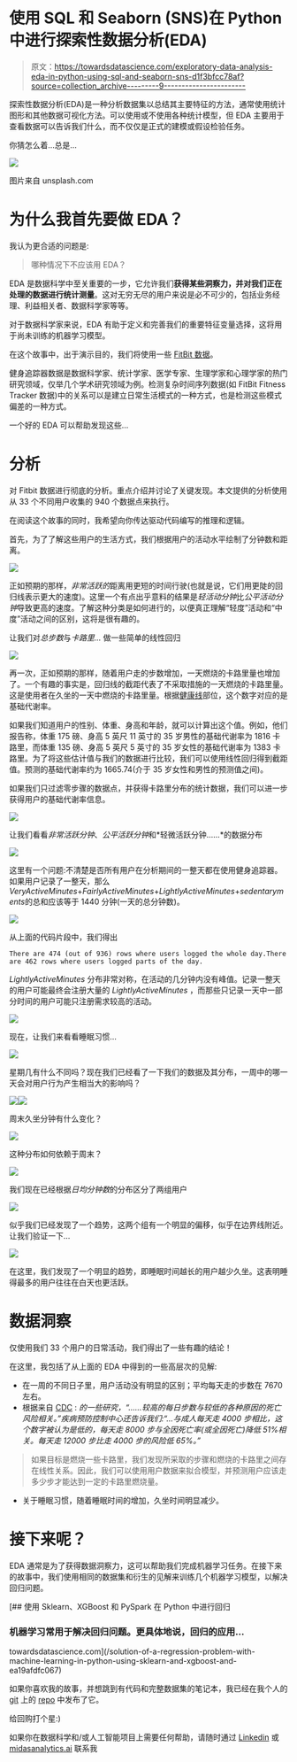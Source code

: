 # 使用 SQL 和 Seaborn (SNS)在 Python 中进行探索性数据分析(EDA)

> 原文：<https://towardsdatascience.com/exploratory-data-analysis-eda-in-python-using-sql-and-seaborn-sns-d1f3bfcc78af?source=collection_archive---------9----------------------->

探索性数据分析(EDA)是一种分析数据集以总结其主要特征的方法，通常使用统计图形和其他数据可视化方法。可以使用或不使用各种统计模型，但 EDA 主要用于查看数据可以告诉我们什么，而不仅仅是正式的建模或假设检验任务。

你猜怎么着…总是…

![](img/c5618d1b4e79f24ed191ac7fa2bc109c.png)

图片来自 unsplash.com

# 为什么我首先要做 EDA？

我认为更合适的问题是:

> 哪种情况下不应该用 EDA？

EDA 是数据科学中至关重要的一步，它允许我们**获得某些洞察力，并对我们正在处理的数据进行统计测量**。这对无穷无尽的用户来说是必不可少的，包括业务经理、利益相关者、数据科学家等等。

对于数据科学家来说，EDA 有助于定义和完善我们的重要特征变量选择，这将用于尚未训练的机器学习模型。

在这个故事中，出于演示目的，我们将使用一些 [FitBit 数据](https://github.com/quaesito/ml-fitbit/tree/main/data)。

健身追踪器数据是数据科学家、统计学家、医学专家、生理学家和心理学家的热门研究领域，仅举几个学术研究领域为例。检测复杂时间序列数据(如 FitBit Fitness Tracker 数据)中的关系可以是建立日常生活模式的一种方式，也是检测这些模式偏差的一种方式。

一个好的 EDA 可以帮助发现这些…

# 分析

对 Fitbit 数据进行彻底的分析。重点介绍并讨论了关键发现。本文提供的分析使用从 33 个不同用户收集的 940 个数据点来执行。

在阅读这个故事的同时，我希望向你传达驱动代码编写的推理和逻辑。

首先，为了了解这些用户的生活方式，我们根据用户的活动水平绘制了分钟数和距离。

![](img/78757276063d4c3792cec4e3b1a2a652.png)

正如预期的那样，*非常活跃的*距离用更短的时间行驶(也就是说，它们用更陡的回归线表示更大的速度)。这里一个有点出乎意料的结果是*轻活动分钟*比*公平活动分钟*导致更高的速度。了解这种分类是如何进行的，以便真正理解“轻度”活动和“中度”活动之间的区别，这将是很有趣的。

让我们对*总步数*与*卡路里…* 做一些简单的线性回归

![](img/b33d2223a013632db214d788d37484f5.png)

再一次，正如预期的那样，随着用户走的步数增加，一天燃烧的卡路里量也增加了。一个有趣的事实是，回归线的截距代表了不采取措施的一天燃烧的卡路里量。这是使用者在久坐的一天中燃烧的卡路里量。根据[健康线](http://healthline.com)部位，这个数字对应的是基础代谢率。

如果我们知道用户的性别、体重、身高和年龄，就可以计算出这个值。例如，他们报告称，体重 175 磅、身高 5 英尺 11 英寸的 35 岁男性的基础代谢率为 1816 卡路里，而体重 135 磅、身高 5 英尺 5 英寸的 35 岁女性的基础代谢率为 1383 卡路里。为了将这些估计值与我们的数据进行比较，我们可以使用线性回归得到截距值。预测的基础代谢率约为 1665.74(介于 35 岁女性和男性的预测值之间)。

如果我们只过滤零步骤的数据点，并获得卡路里分布的统计数据，我们可以进一步获得用户的基础代谢率信息。

![](img/284e8d0376552011aee4198822255d4e.png)

让我们看看*非常活跃分钟*、*公平活跃分钟*和*轻微活跃分钟……*的数据分布

![](img/95ca40d498de2a3774d25de126d192c1.png)

这里有一个问题:不清楚是否所有用户在分析期间的一整天都在使用健身追踪器。如果用户记录了一整天，那么*VeryActiveMinutes*+*FairlyActiveMinutes*+*LightlyActiveMinutes*+*sedentaryments*的总和应该等于 1440 分钟(一天的总分钟数)。

![](img/883611851fdf30144bdb847bd86cc3bb.png)

从上面的代码片段中，我们得出

```
There are 474 (out of 936) rows where users logged the whole day.There are 462 rows where users logged parts of the day.
```

*LightlyActiveMinutes* 分布非常对称，在活动的几分钟内没有峰值。记录一整天的用户可能最终会注册大量的 *LightlyActiveMinutes* ，而那些只记录一天中一部分时间的用户可能只注册需求较高的活动。

![](img/32a87219f74810e7952528a79a74bf0a.png)

现在，让我们来看看睡眠习惯…

![](img/408490df90dd2b66aa04a99b10f1b63a.png)

星期几有什么不同吗？现在我们已经看了一下我们的数据及其分布，一周中的哪一天会对用户行为产生相当大的影响吗？

![](img/273ae50bda1d4717b50d9042deda415a.png)![](img/fb9214f2121e9b1c9f33e77dbd917ac6.png)

周末久坐分钟有什么变化？

![](img/4a6261f069f90d800e77c13128098902.png)

这种分布如何依赖于周末？

![](img/c2d2689d83c2ff8e9ea5ab9f114a7f44.png)

我们现在已经根据*日均分钟数*的分布区分了两组用户

![](img/11029aef01977364832c6f26c527fdd3.png)

似乎我们已经发现了一个趋势，这两个组有一个明显的偏移，似乎在边界线附近。让我们验证一下…

![](img/51131c9f4193acf379f503e341c4e8ab.png)

在这里，我们发现了一个明显的趋势，即睡眠时间越长的用户越少久坐。这表明睡得最多的用户往往在白天也更活跃。

# 数据洞察

仅使用我们 33 个用户的日常活动，我们得出了一些有趣的结论！

在这里，我包括了从上面的 EDA 中得到的一些高层次的见解:

*   在一周的不同日子里，用户活动没有明显的区别；平均每天走的步数在 7670 左右。
*   根据来自 [CDC](https://www.cdc.gov/prc/index.htm) : *的一些研究，“……较高的每日步数与较低的各种原因的死亡风险相关。”*疾病预防控制中心还告诉我们:*“…与成人每天走 4000 步相比，这个数字被认为是低的，每天走 8000 步与全因死亡率(或全因死亡)降低 51%相关。每天走 12000 步比走 4000 步的风险低 65%。”*

> 如果目标是燃烧一些卡路里，我们发现所采取的步骤和燃烧的卡路里之间存在线性关系。因此，我们可以使用用户数据来拟合模型，并预测用户应该走多少步才能达到一定的卡路里燃烧量。

*   关于睡眠习惯，随着睡眠时间的增加，久坐时间明显减少。

# 接下来呢？

EDA 通常是为了获得数据洞察力，这可以帮助我们完成机器学习任务。在接下来的故事中，我们使用相同的数据集和衍生的见解来训练几个机器学习模型，以解决回归问题。

[](/solution-of-a-regression-problem-with-machine-learning-in-python-using-sklearn-and-xgboost-and-ea19afdfc067) [## 使用 Sklearn、XGBoost 和 PySpark 在 Python 中进行回归

### 机器学习常用于解决回归问题。更具体地说，回归的应用…

towardsdatascience.com](/solution-of-a-regression-problem-with-machine-learning-in-python-using-sklearn-and-xgboost-and-ea19afdfc067) 

如果你喜欢我的故事，并想跳到有代码和完整数据集的笔记本，我已经在我个人的 [git](https://github.com/quaesito) 上的 [repo](https://github.com/quaesito/ml-fitbit) 中发布了它。

给回购打个星:)

如果你在数据科学和/或人工智能项目上需要任何帮助，请随时通过 [Linkedin](https://www.linkedin.com/in/micheledefilippo/) 或 [midasanalytics.ai](http://midasanalytics.ai) 联系我